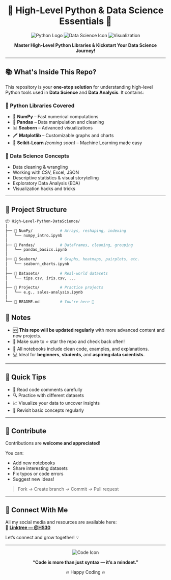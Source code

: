 <h1 align="center">🧠 High-Level Python & Data Science Essentials 🚀</h1>
<p align="center">
  <img src="https://img.icons8.com/color/96/000000/python--v1.png" alt="Python Logo" />
  <img src="https://img.icons8.com/fluency/96/000000/artificial-intelligence.png" alt="Data Science Icon" />
  <img src="https://img.icons8.com/color/96/000000/combo-chart--v1.png" alt="Visualization" />
</p>

<p align="center"><b>Master High-Level Python Libraries & Kickstart Your Data Science Journey!</b></p>

---

## 📚 What's Inside This Repo?

This repository is your **one-stop solution** for understanding high-level Python tools used in **Data Science** and **Data Analysis**. It contains:

### 🔹 Python Libraries Covered

- 🧮 **NumPy** – Fast numerical computations
- 🧾 **Pandas** – Data manipulation and cleaning
- 📊 **Seaborn** – Advanced visualizations
- 🖍️ **Matplotlib** – Customizable graphs and charts
- 🤖 **Scikit-Learn** *(coming soon)* – Machine Learning made easy

### 🔹 Data Science Concepts

- Data cleaning & wrangling
- Working with CSV, Excel, JSON
- Descriptive statistics & visual storytelling
- Exploratory Data Analysis (EDA)
- Visualization hacks and tricks

---

## 📁 Project Structure

```bash
📦 High-Level-Python-DataScience/
│
├── 📂 NumPy/            # Arrays, reshaping, indexing
│   └── numpy_intro.ipynb
│
├── 📂 Pandas/           # DataFrames, cleaning, grouping
│   └── pandas_basics.ipynb
│
├── 📂 Seaborn/          # Graphs, heatmaps, pairplots, etc.
│   └── seaborn_charts.ipynb
│
├── 📂 Datasets/         # Real-world datasets
│   └── tips.csv, iris.csv, ...
│
├── 📂 Projects/         # Practice projects
│   └── e.g., sales-analysis.ipynb
│
└── 📄 README.md         # You're here 🎉
```


## 📝 Notes

- 🆕 **This repo will be updated regularly** with more advanced content and new projects.
- 🔁 Make sure to ⭐️ star the repo and check back often!
- 📒 All notebooks include clean code, examples, and explanations.
- 💻 Ideal for **beginners**, **students**, and **aspiring data scientists**.

---

## 🎯 Quick Tips

- 💬 Read code comments carefully
- 🔍 Practice with different datasets
- 📈 Visualize your data to uncover insights
- 📘 Revisit basic concepts regularly

---

## 🤝 Contribute

Contributions are **welcome and appreciated**!

You can:
- Add new notebooks
- Share interesting datasets
- Fix typos or code errors
- Suggest new ideas!

> Fork → Create branch → Commit → Pull request

---

## 🔗 Connect With Me

All my social media and resources are available here:  
📍 [**Linktree — @HS30**](https://linktr.ee/Hs30?utm_source=linktree_profile_share&ltsid=b941001d-c375-48d7-917c-c1f2032459ab)

Let’s connect and grow together! 💡

---

<p align="center">
  <img src="https://img.icons8.com/dusk/64/000000/code--v2.png" alt="Code Icon"/>
</p>

<p align="center"><b>“Code is more than just syntax — it’s a mindset.”</b></p>

<p align="center">🔥 Happy Coding 🔥</p>

